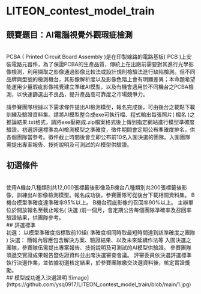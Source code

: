 # LITEON_contest_model_train
## 競賽題目：AI電腦視覺外觀瑕疵檢測
<br>
PCBA ( Printed Circuit Board Assembly )是在印製線路的電路基板( PCB )上安裝電路元器件，為了保證PCBA的生產品質，傳統上在出廠前需要對其進行光學影像檢測，利用擷取之影像通過影像比較法或設計規則檢驗法進行缺陷檢測。但不同品牌與型號的檢測機台，其影像解析度以及影像色階上會有明顯差異；本命題希望能運用少量瑕疵影像視覺建立準確AI模型，以及有機會適用於不同機台之PCBA檢測，以快速篩選出不良品，提升產品高可靠度之市場競爭力。

請參賽團隊根據以下需求條件提出AI檢測模型，報名完成後，可由後台之載點下載訓練及驗證資料集。請將AI模型整合成exe可執行檔、程式輸出每張照片( 檔名 )之推論結果.txt格式，請將exe壓縮成.zip檔案格式後上傳到指定網站進行模型準確度驗證。初選評選標準為AI檢測模型之準確度，徵件期間會定期公布準確度排名，供各個團隊當參考。徵件截止時間後會立即公布前10名入圍決選的團隊。入圍團隊需提出專案報告、技術說明及可測試的AI模型供驗證。
</br>
## 初選條件
<br>
使用A機台八種類別共12,000張標籤後影像及B機台八種類別共200張標籤後影像，訓練出AI影像檢測模型。報名成功後，參賽團隊可從後台下載相關資料集。
B機台模型準確度達準確率95%以上。
B機台瑕疵影像的召回率90%以上。
主辦單位於開放報名至截止報名( 決選 )前一個月，會定期公告每個團隊準確率及召回率驗證結果，供團隊參考。
</br>
## 評選標準
<br>
初選：
以模型準確度指標取前10組( 準確度相同時取最短時間達到該準確度之團隊 )
決選：
簡報內容應包含解決方案、驗證結果、以及未來延續作法等
入圍決選之團隊，參賽隊伍需提出專案報告、技術說明及可測試的AI模型供驗證。
參賽團隊須遞交實證成果報告暨佐證資料並出席決選審查會議。
評審委員依決選評選標準執行決選作業，並依據初選核定結果，於參賽團隊繳交決選資料後，核定實證獎勵。
</br>
## 模型成功進入決選證明
![image](https://github.com/ysq0917/LITEON_contest_model_train/blob/main/1.jpg)
